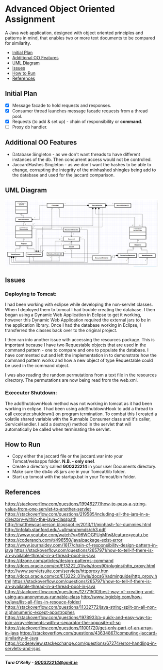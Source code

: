 # Advanced Object Oriented Assignment
A Java web application, designed with object oriented principles and patterns in mind, that enables two or more text documents to be compared for similarity.

+ [Initial Plan](#initial-plan)
+ [Additional OO Features](#additional-oo-features)
+ [UML Diagram](#uml-diagram)
+ [Issues](#issues)
+ [How to Run](#how-to-run)
+ [References](#references)

## Initial Plan

- [x] Message facade to hold requests and responses.
- [x] Consumer thread launches message facade requests from a thread pool.
- [x] Requests (to add & set up) - chain of responsibility or **command**.
- [ ] Proxy db handler.

## Additional OO Features

- Database Singleton - as we don't want threads to have different instances of the db. Then concurrent access would not be controlled.
- JaccardHashes Singleton - as we don't want the hashes to be able to change, corrupting the integrity of the minhashed shingles being add to the database and used for the jaccard comparison.

## UML Diagram

![alt text](https://github.com/taraokelly/Advanced-Object-Oriented-Assignment/blob/master/UML.PNG "UML Diagram")

## Issues

### Deploying to Tomcat:

I had been working with eclipse while developing the non-servlet classes. When I deployed them to tomcat I had trouble creating the database. I then began using a Dynamic Web Application in Eclipse to get it working, however this Dynamic Web Application required the external jars to be in the application library. Once I had the database working in Eclipse, I transferred the classes back over to the original project. 

I then ran into another issue with accessing the resources package. This is important because I have two Requestable objects that are used in the command pattern - one to compare and one to populate the database. I have commented out and left the implementation in to demonstrate how the command pattern works and how a new object of type Requestable could be used in the command object.

I was also reading the random permutations from a text file in the resources directory. The permutations are now being read from the web.xml.

### Execeuter Shutdown:

The addShutdownHook method was not working in tomcat as it had been working in eclipse. I had been using addShutdownHook to add a thread to call executer.shutdown() on program termination. To combat this I created a volatile shared variable with the Runnable Consumer class and it's caller, ServiceHandler. I add a destroy() method in the servlet that will automatically be called when terminating the servlet.

## How to Run

- Copy either the jaccard file or the jaccard.war into your Tomcat/webapps folder. **N.B. - only one!**.
- Create a directory called **G00322214** in your user Documents directory.
- Make sure the db4o v8 jars are in your Tomcat/lib folder.
- Start up tomcat with the startup.bat in your Tomcat/bin folder.

## References

https://stackoverflow.com/questions/19946277/how-to-pass-a-string-value-from-one-servlet-to-another-servlet
https://stackoverflow.com/questions/219585/including-all-the-jars-in-a-directory-within-the-java-classpath
http://matthewcasperson.blogspot.ie/2013/11/minhash-for-dummies.html
http://infolab.stanford.edu/~ullman/mmds/ch3.pdf
https://www.youtube.com/watch?v=96WOGPUgMfw&feature=youtu.be
https://coderanch.com/t/496550/java/package-exist-error
https://www.journaldev.com/1617/chain-of-responsibility-design-pattern-in-java
https://stackoverflow.com/questions/2657971/how-to-tell-if-there-is-an-available-thread-in-a-thread-pool-in-java
https://dzone.com/articles/design-patterns-command
https://docs.oracle.com/cd/E13222_01/wls/docs90/plugins/http_proxy.html
http://www.servletsuite.com/servlets/httpproxy.htm
https://docs.oracle.com/cd/E13222_01/wls/docs61/adminguide/http_proxy.html
https://stackoverflow.com/questions/2657971/how-to-tell-if-there-is-an-available-thread-in-a-thread-pool-in-java
https://stackoverflow.com/questions/12771500/best-way-of-creating-and-using-an-anonymous-runnable-class
http://www.logicbig.com/how-to/java/list-all-files-in-resouce-folder/
https://stackoverflow.com/questions/11332772/java-string-split-on-all-non-alphanumeric-except-apostrophes
https://stackoverflow.com/questions/1978933/a-quick-and-easy-way-to-join-array-elements-with-a-separator-the-opposite-of-sp
https://stackoverflow.com/questions/11001720/get-only-part-of-an-array-in-java
https://stackoverflow.com/questions/43634867/computing-jaccard-similarity-in-java
https://codereview.stackexchange.com/questions/67274/error-handling-in-servlets-and-jsps

-----

__*Tara O'Kelly - G00322214@gmit.ie*__
